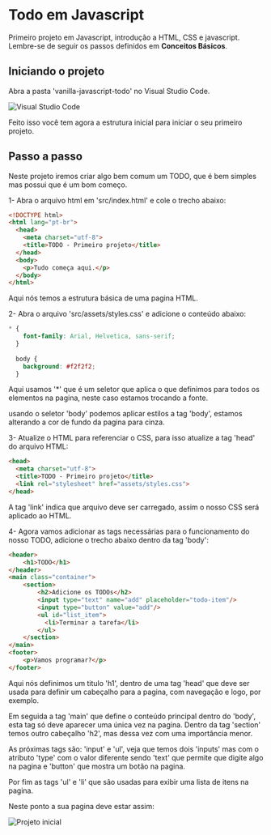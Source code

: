 # Todo em Javascript 

Primeiro projeto em Javascript, introdução a HTML, CSS e javascript. Lembre-se de seguir os passos definidos em **Conceitos Básicos**.

## Iniciando o projeto

Abra a pasta 'vanilla-javascript-todo' no Visual Studio Code.

![Visual Studio Code](/03-primeira-licao/04-projeto/images/vanilla-javascript-todo-01.jpg?raw=true "Visual Studio Code")

Feito isso você tem agora a estrutura inicial para iniciar o seu primeiro projeto.

## Passo a passo

Neste projeto iremos criar algo bem comum um TODO, que é bem simples mas possui que é um bom começo.

1- Abra o arquivo html em 'src/index.html' e cole o trecho abaixo:

```HTML
<!DOCTYPE html>
<html lang="pt-br">
  <head>
    <meta charset="utf-8">
    <title>TODO - Primeiro projeto</title>
  </head>
  <body>
    <p>Tudo começa aqui.</p>
  </body>
</html>
```

Aqui nós temos a estrutura básica de uma pagina HTML.

2- Abra o arquivo 'src/assets/styles.css' e adicione o conteúdo abaixo:

```CSS
* {
    font-family: Arial, Helvetica, sans-serif;
  }
  
  body {
    background: #f2f2f2;
  }  
```
Aqui usamos '*' que é um seletor que aplica o que definimos para todos os elementos na pagina, neste caso estamos trocando a fonte.

usando o seletor 'body' podemos aplicar estilos a tag 'body', estamos alterando a cor de fundo da pagina para cinza.

3- Atualize o HTML para referenciar o CSS, para isso atualize a tag 'head' do arquivo HTML:

```HTML
<head>
  <meta charset="utf-8">
  <title>TODO - Primeiro projeto</title>
  <link rel="stylesheet" href="assets/styles.css">
</head>
```
A tag 'link' indica que arquivo deve ser carregado, assim o nosso CSS será aplicado ao HTML.

4- Agora vamos adicionar as tags necessárias para o funcionamento do nosso TODO, adicione o trecho abaixo dentro da tag 'body':

```HTML
<header>
    <h1>TODO</h1>
</header>  
<main class="container">
    <section>   
        <h2>Adicione os TODOs</h2>
        <input type="text" name="add" placeholder="todo-item"/>
        <input type="button" value="add"/>
        <ul id="list_item">
          <li>Terminar a tarefa</li>
        </ul>
    </section>
</main>
<footer>
    <p>Vamos programar?</p>
</footer>
```
Aqui nós definimos um titulo 'h1', dentro de uma tag 'head' que deve ser usada para definir um cabeçalho para a pagina, com navegação e logo, por exemplo.

 Em seguida a tag 'main' que define o conteúdo principal dentro do 'body', esta tag só deve aparecer uma única vez na pagina. Dentro da tag 'section' temos outro cabeçalho 'h2', mas dessa vez com uma importância menor. 
 
 As próximas tags são: 'input' e 'ul', veja que temos dois 'inputs' mas com o atributo 'type' com o valor diferente sendo 'text' que permite que digite algo na pagina e 'button' que mostra um botão na pagina.
 
  Por fim as tags 'ul' e 'li' que são usadas para exibir uma lista de itens na pagina.

  Neste ponto a sua pagina deve estar assim:

![Projeto inicial](/03-primeira-licao/04-projeto/images/vanilla-javascript-todo-02.jpg?raw=true "Projeto inicial")